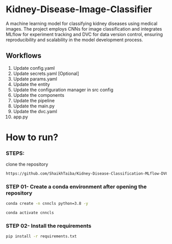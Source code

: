 # Kidney-Disease-Image-Classifier
A machine learning model for classifying kidney diseases using medical images. The project employs CNNs for image classification and integrates MLflow for experiment tracking and DVC for data version control, ensuring reproducibility and scalability in the model development process.


## Workflows

1. Update config.yaml
2. Update secrets.yaml [Optional]
3. Update params.yaml
4. Update the entity
5. Update the configuration manager in src config
6. Update the components
7. Update the pipeline
8. Update the main.py
9. Update the dvc.yaml
10. app.py

# How  to run?
### STEPS:

clone the repository

```bash
https://github.com/ShaikhTaiba/Kidney-Disease-Classification-MLflow-DVC
```
### STEP 01- Create a conda environment after opening the repository

```bash
conda create -n cnncls python=3.8 -y
```

```bash
conda activate cnncls
```


### STEP 02- Install the requirements
```bash
pip install -r requirements.txt
```

